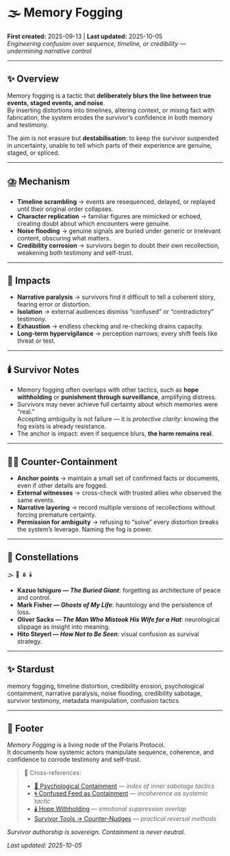 # 🌫️ Memory Fogging  
**First created:** 2025-09-13 | **Last updated:** 2025-10-05  
*Engineering confusion over sequence, timeline, or credibility — undermining narrative control*  

---

## ✨ Overview  

Memory fogging is a tactic that **deliberately blurs the line between true events, staged events, and noise**.  
By inserting distortions into timelines, altering context, or mixing fact with fabrication, the system erodes the survivor’s confidence in both memory and testimony.  

The aim is not erasure but **destabilisation**: to keep the survivor suspended in uncertainty, unable to tell which parts of their experience are genuine, staged, or spliced.  

---

## ⛈️ Mechanism  

- **Timeline scrambling** → events are resequenced, delayed, or replayed until their original order collapses.  
- **Character replication** → familiar figures are mimicked or echoed, creating doubt about which encounters were genuine.  
- **Noise flooding** → genuine signals are buried under generic or irrelevant content, obscuring what matters.  
- **Credibility corrosion** → survivors begin to doubt their own recollection, weakening both testimony and self-trust.  

---

## 🥭 Impacts  

- **Narrative paralysis** → survivors find it difficult to tell a coherent story, fearing error or distortion.  
- **Isolation** → external audiences dismiss “confused” or “contradictory” testimony.  
- **Exhaustion** → endless checking and re-checking drains capacity.  
- **Long-term hypervigilance** → perception narrows; every shift feels like threat or test.  

---

## 🕯️ Survivor Notes  

- Memory fogging often overlaps with other tactics, such as **hope withholding** or **punishment through surveillance**, amplifying distress.  
- Survivors may never achieve full certainty about which memories were “real.”  
  Accepting ambiguity is not failure — it is *protective clarity*: knowing the fog exists is already resistance.  
- The anchor is impact: even if sequence blurs, **the harm remains real**.  

---

## 🐦‍🔥 Counter-Containment  

- **Anchor points** → maintain a small set of confirmed facts or documents, even if other details are fogged.  
- **External witnesses** → cross-check with trusted allies who observed the same events.  
- **Narrative layering** → record multiple versions of recollections without forcing premature certainty.  
- **Permission for ambiguity** → refusing to “solve” every distortion breaks the system’s leverage. Naming the fog is power.  

---

## 🌌 Constellations  

🌫️ 🧠 🪆 🕯️  
- **Kazuo Ishiguro — *The Buried Giant***: forgetting as architecture of peace and control.  
- **Mark Fisher — *Ghosts of My Life***: hauntology and the persistence of loss.  
- **Oliver Sacks — *The Man Who Mistook His Wife for a Hat***: neurological slippage as insight into meaning.  
- **Hito Steyerl — *How Not to Be Seen***: visual confusion as survival strategy.  

---

## ✨ Stardust  

memory fogging, timeline distortion, credibility erosion, psychological containment, narrative paralysis, noise flooding, credibility sabotage, survivor testimony, metadata manipulation, confusion tactics  

---

## 🏮 Footer  

*Memory Fogging* is a living node of the Polaris Protocol.  
It documents how systemic actors manipulate sequence, coherence, and confidence to corrode testimony and self-trust.  

> 📡 Cross-references:  
> - [🧠 Psychological Containment](./README.md) — *index of inner sabotage tactics*  
> - [🌀 Confused Feed as Containment](./🌀_confused_feed_as_containment.md) — *incoherence as systemic tactic*  
> - [🕯️ Hope Withholding](./🕯️_hope_withholding.md) — *emotional suppression overlap*  
> - [Survivor Tools → Counter-Nudges](../../../Disruption_Kit/Survivor_Tools/README.md) — *practical reversal methods*  

*Survivor authorship is sovereign. Containment is never neutral.*  

_Last updated: 2025-10-05_
